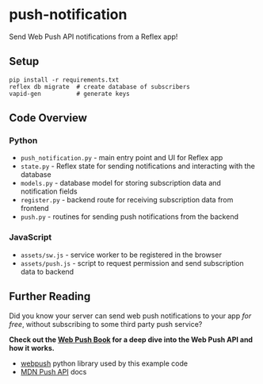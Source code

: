 # push-notification

Send Web Push API notifications from a Reflex app!

## Setup

```
pip install -r requirements.txt
reflex db migrate  # create database of subscribers
vapid-gen          # generate keys
```

## Code Overview

### Python

* `push_notification.py` - main entry point and UI for Reflex app
* `state.py` - Reflex state for sending notifications and interacting with the database
* `models.py` - database model for storing subscription data and notification fields
* `register.py` - backend route for receiving subscription data from frontend
* `push.py` - routines for sending push notifications from the backend

### JavaScript

* `assets/sw.js` - service worker to be registered in the browser
* `assets/push.js` - script to request permission and send subscription data to backend

## Further Reading

Did you know your server can send web push notifications to your app _for free_, without subscribing to some third party push service?

**Check out the [Web Push Book](https://web-push-book.gauntface.com) for a deep dive into the Web Push API and how it works.**

* [webpush](https://pypi.org/project/webpush/) python library used by this example code
* [MDN Push API](https://developer.mozilla.org/en-US/docs/Web/API/Push_API) docs